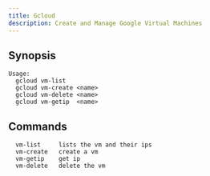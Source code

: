 ```yaml
---
title: Gcloud
description: Create and Manage Google Virtual Machines
---
```


## Synopsis

```text
Usage:
  gcloud vm-list
  gcloud vm-create <name>
  gcloud vm-delete <name>
  gcloud vm-getip  <name>
```

## Commands

```
  vm-list     lists the vm and their ips
  vm-create   create a vm
  vm-getip    get ip
  vm-delete   delete the vm
```

